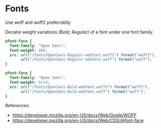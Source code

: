 # Fonts
Use woff and woff2 preferrablly

Decalre weight variations _(Bold, Regular)_ of a font under one font family.


```css
@font-face {
  font-family: "Open Sans";
  font-weight: 400;
  src: url("/fonts/OpenSans-Regular-webfont.woff2") format("woff2"),
       url("/fonts/OpenSans-Regular-webfont.woff") format("woff");
}

@font-face {
  font-family: "Open Sans";
  font-weight: bold;
  src: url("/fonts/OpenSans-Bold-webfont.woff2") format("woff2"),
       url("/fonts/OpenSans-Bold-webfont.woff") format("woff");
}
```


References: 
  - https://developer.mozilla.org/en-US/docs/Web/Guide/WOFF
  - https://developer.mozilla.org/en-US/docs/Web/CSS/@font-face
